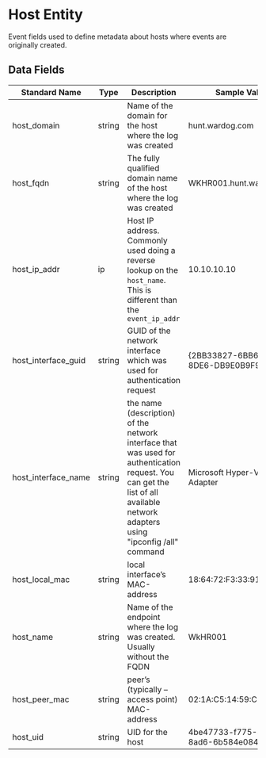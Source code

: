 # Host Entity
Event fields used to define metadata about hosts where events are originally created.

## Data Fields
|Standard Name|Type|Description|Sample Value|
|---|---|---|---|
|host_domain|string|Name of the domain for the host where the log was created|hunt.wardog.com|
|host_fqdn|string|The fully qualified domain name of the host where the log was created|WKHR001.hunt.wardog.com|
| host_ip_addr|ip|Host IP address. Commonly used doing a reverse lookup on the `host_name`. This is different than the `event_ip_addr`|10.10.10.10|
|host_interface_guid|string|GUID of the network interface which was used for authentication request|{2BB33827-6BB6-48DB-8DE6-DB9E0B9F9C9B}|
|host_interface_name|string|the name (description) of the network interface that was used for authentication request. You can get the list of all available network adapters using "ipconfig /all" command|Microsoft Hyper-V Network Adapter|
| host_local_mac|string|local interface’s MAC-address|18:64:72:F3:33:91|
|host_name|string|Name of the endpoint where the log was created. Usually without the FQDN|WkHR001|
| host_peer_mac|string|peer’s (typically – access point) MAC-address|02:1A:C5:14:59:C9|
| host_uid|string|UID for the host|4be47733-f775-4a48-8ad6-6b584e084414|
